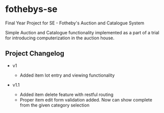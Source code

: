 # fothebys-se
Final Year Project for SE - Fotheby's Auction and Catalogue System

Simple Auction and Catalogue functionality implemented as a part of a trial for introducing computerization in the auction house. 

## Project Changelog
 * v1
 	* Added item lot entry and viewing functionality

* v1.1
	* Added item delete feature with restful routing
	* Proper item edit form validation added. Now can show complete from the given category selection
